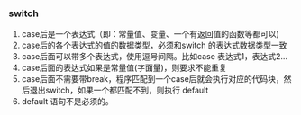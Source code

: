 






### switch

1) case后是一个表达式（即：常量值、变量、一个有返回值的函数等都可以)
2) case后的各个表达式的值的数据类型，必须和switch 的表达式数据类型一致
3) case后面可以带多个表达式，使用逗号间隔。比如case 表达式1，表达式2…
4) case后面的表达式如果是常量值(字面量)，则要求不能重复
5) case后面不需要带break，程序匹配到一个case后就会执行对应的代码块，然后退出switch，如果一个都匹配不到，则执行 default
6) default 语句不是必须的。